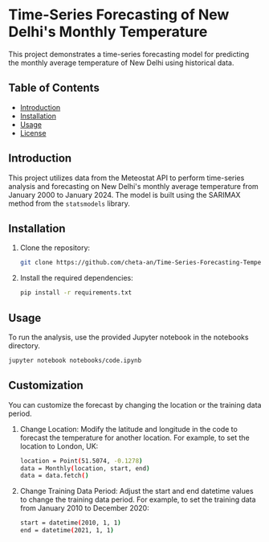 # Time-Series Forecasting of New Delhi's Monthly Temperature

This project demonstrates a time-series forecasting model for predicting the monthly average temperature of New Delhi using historical data.

## Table of Contents
- [Introduction](#introduction)
- [Installation](#installation)
- [Usage](#usage)
- [License](#license)

## Introduction
This project utilizes data from the Meteostat API to perform time-series analysis and forecasting on New Delhi's monthly average temperature from January 2000 to January 2024. The model is built using the SARIMAX method from the `statsmodels` library.

## Installation
1. Clone the repository:
   ```bash
   git clone https://github.com/cheta-an/Time-Series-Forecasting-Temperature.git
   ```
2. Install the required dependencies:
   ```bash
   pip install -r requirements.txt
   ```
## Usage
To run the analysis, use the provided Jupyter notebook in the notebooks directory.
   ```bash
   jupyter notebook notebooks/code.ipynb
   ```
## Customization
You can customize the forecast by changing the location or the training data period.

1. Change Location:
   Modify the latitude and longitude in the code to forecast the temperature for another location. For example, to set the location to London, UK:
   ```bash
   location = Point(51.5074, -0.1278)
   data = Monthly(location, start, end) 
   data = data.fetch()
   ```

2. Change Training Data Period:
   Adjust the start and end datetime values to change the training data period. For example, to set the training data from January 2010 to December 2020:
   ```bash
   start = datetime(2010, 1, 1)
   end = datetime(2021, 1, 1)
   ```
